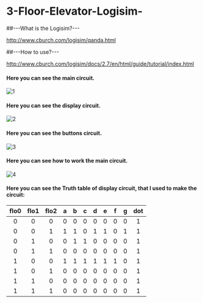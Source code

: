# 3-Floor-Elevator-Logisim-

##---What is the Logisim?---

http://www.cburch.com/logisim/qanda.html

##---How to use?---

http://www.cburch.com/logisim/docs/2.7/en/html/guide/tutorial/index.html

#### Here you can see the main circuit.

![1](https://github.com/acmahalkasi/3-Floor-Elevator-Logisim-/Examples/3floor.png)

#### Here you can see the display circuit.

![2](https://github.com/acmahalkasi/3-Floor-Elevator-Logisim-/Examples/display.png)

#### Here you can see the buttons circuit.

![3](https://github.com/acmahalkasi/3-Floor-Elevator-Logisim-/Examples/buttons.png)

#### Here you can see how to work the main circuit.

![4](https://github.com/acmahalkasi/3-Floor-Elevator-Logisim-/Examples/lojik.gif)



#### Here you can see the Truth table of display circuit, that I used to make the circuit:
|flo0 |	flo1 |	flo2 | a | b | c | d | e | f | g | dot |
|:---:|:----:|:-----:|:-:|:-:|:-:|:-:|:-:|:-:|:-:|:---:|
|  0  |   0	 |  0	   | 0 | 0 | 0 | 0 | 0 | 0 | 0 |  1  |
|  0	|   0	 |  1	   | 1 | 1 | 0 | 1 | 1 | 0 | 1 |	1  |
|  0	|   1	 |  0	   | 0 | 1 | 1 | 0 | 0 | 0 | 0 |	1  |
|  0	|   1	 |  1	   |0  | 0 | 0 | 0 | 0 | 0 | 0 |	1  |
|  1	|   0	 |  0	   | 1 | 1 | 1 | 1 | 1 | 1 | 0 |  1  |
|  1  |   0	 |  1	   | 0 | 0 | 0 | 0 | 0 | 0 | 0 |  1  |
|  1	|   1	 |  0	   | 0 | 0 | 0 | 0 | 0 | 0 | 0 |  1  |
|  1	|   1	 |  1	   | 0 | 0 | 0 | 0 | 0 | 0 | 0 |  1  |
